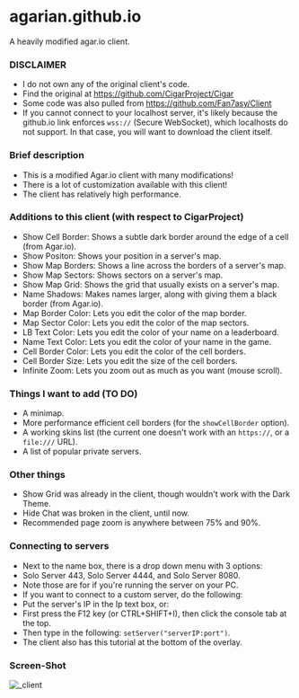# agarian.github.io
A heavily modified agar.io client.

### DISCLAIMER
- I do not own any of the original client's code.
- Find the original at https://github.com/CigarProject/Cigar
- Some code was also pulled from https://github.com/Fan7asy/Client
- If you cannot connect to your localhost server, it's likely because the github.io link enforces `wss://` (Secure WebSocket), which localhosts do not support. In that case, you will want to download the client itself.

### Brief description
 - This is a modified Agar.io client with many modifications!
 - There is a lot of customization available with this client!
 - The client has relatively high performance.
 
### Additions to this client (with respect to CigarProject)
 - Show Cell Border: Shows a subtle dark border around the edge of a cell (from Agar.io).
 - Show Positon: Shows your position in a server's map.
 - Show Map Borders: Shows a line across the borders of a server's map.
 - Show Map Sectors: Shows sectors on a server's map.
 - Show Map Grid: Shows the grid that usually exists on a server's map.
 - Name Shadows: Makes names larger, along with giving them a black border (from Agar.io).
 - Map Border Color: Lets you edit the color of the map border.
 - Map Sector Color: Lets you edit the color of the map sectors.
 - LB Text Color: Lets you edit the color of your name on a leaderboard.
 - Name Text Color: Lets you edit the color of your name in the game.
 - Cell Border Color: Lets you edit the color of the cell borders.
 - Cell Border Size: Lets you edit the size of the cell borders.
 - Infinite Zoom: Lets you zoom out as much as you want (mouse scroll).
  
### Things I want to add (TO DO)
- A minimap.
- More performance efficient cell borders (for the `showCellBorder` option).
- A working skins list (the current one doesn't work with an `https://`, or a `file:///` URL).
- A list of popular private servers.
  
### Other things
- Show Grid was already in the client, though wouldn't work with the Dark Theme.
- Hide Chat was broken in the client, until now.
- Recommended page zoom is anywhere between 75% and 90%.
 
### Connecting to servers
- Next to the name box, there is a drop down menu with 3 options:
- Solo Server 443, Solo Server 4444, and Solo Server 8080.
- Note those are for if you're running the server on your PC.
- If you want to connect to a custom server, do the following:
- Put the server's IP in the Ip text box, or:
- First press the F12 key (or CTRL+SHIFT+I), then click the console tab at the top.
- Then type in the following: `setServer("serverIP:port")`.
- The client also has this tutorial at the bottom of the overlay.

### Screen-Shot
![_client](https://user-images.githubusercontent.com/23372586/35252035-74e6ebaa-ffac-11e7-9efc-3f1c150b38cf.png)
